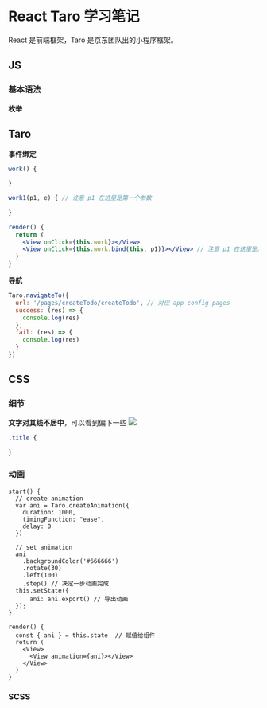 # React Taro 学习笔记

React 是前端框架，Taro 是京东团队出的小程序框架。

## JS

### 基本语法

**枚举**


## Taro

**事件绑定**

```jsx
work() {

}

work1(p1, e) { // 注意 p1 在这里是第一个参数
  
}

render() {
  return (
    <View onClick={this.work}></View>
    <View onClick={this.work.bind(this, p1)}></View> // 注意 p1 在这里是第二个参数
  )
}
```

**导航**

```jsx
Taro.navigateTo({
  url: '/pages/createTodo/createTodo', // 对应 app config pages
  success: (res) => {
    console.log(res)
  },
  fail: (res) => {
    console.log(res)
  }
})
```



## CSS

### 细节

**文字对其线不居中**，可以看到偏下一些
![](https://tva1.sinaimg.cn/large/007S8ZIlgy1gfjjabrb5nj30jg03g0sp.jpg)

```css
.title {
  
}
```

### 动画

```react
start() {
  // create animation
  var ani = Taro.createAnimation({
    duration: 1000,
    timingFunction: "ease",
    delay: 0
  })

  // set animation 
  ani
    .backgroundColor('#666666')
    .rotate(30)
    .left(100)
    .step() // 决定一步动画完成
  this.setState({
      ani: ani.export() // 导出动画
  });
}

render() {
  const { ani } = this.state  // 赋值给组件
  return (
  	<View>
      <View animation={ani}></View> 
    </View>
  )
}
```

### SCSS

